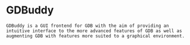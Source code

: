 # GDBuddy

	GDBuddy is a GUI frontend for GDB with the aim of providing an intuitive interface to the more advanced features of GDB as well as augmenting GDB with features more suited to a graphical environment. 
